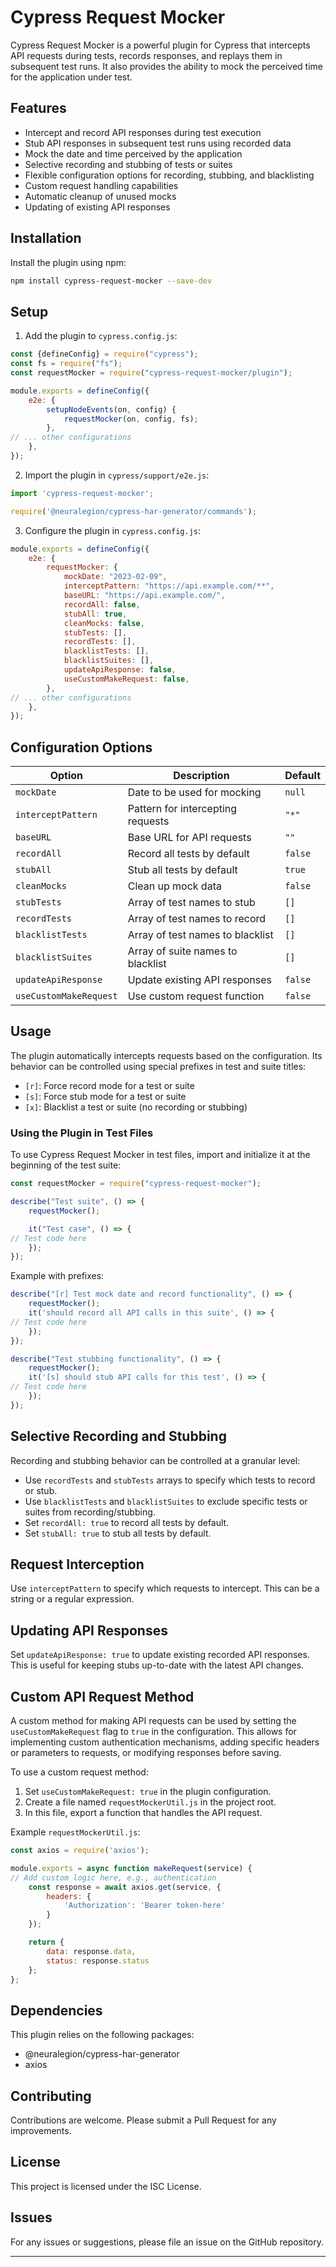 # Cypress Request Mocker

Cypress Request Mocker is a powerful plugin for Cypress that intercepts API requests during tests, records responses,
and replays them in subsequent test runs. It also provides the ability to mock the perceived time for the application
under test.

## Features

- Intercept and record API responses during test execution
- Stub API responses in subsequent test runs using recorded data
- Mock the date and time perceived by the application
- Selective recording and stubbing of tests or suites
- Flexible configuration options for recording, stubbing, and blacklisting
- Custom request handling capabilities
- Automatic cleanup of unused mocks
- Updating of existing API responses

## Installation

Install the plugin using npm:

```bash
npm install cypress-request-mocker --save-dev
```

## Setup

1. Add the plugin to `cypress.config.js`:

```javascript
const {defineConfig} = require("cypress");
const fs = require("fs");
const requestMocker = require("cypress-request-mocker/plugin");

module.exports = defineConfig({
    e2e: {
        setupNodeEvents(on, config) {
            requestMocker(on, config, fs);
        },
// ... other configurations
    },
});
```

2. Import the plugin in `cypress/support/e2e.js`:

```javascript
import 'cypress-request-mocker';

require('@neuralegion/cypress-har-generator/commands');
```

3. Configure the plugin in `cypress.config.js`:

```javascript
module.exports = defineConfig({
    e2e: {
        requestMocker: {
            mockDate: "2023-02-09",
            interceptPattern: "https://api.example.com/**",
            baseURL: "https://api.example.com/",
            recordAll: false,
            stubAll: true,
            cleanMocks: false,
            stubTests: [],
            recordTests: [],
            blacklistTests: [],
            blacklistSuites: [],
            updateApiResponse: false,
            useCustomMakeRequest: false,
        },
// ... other configurations
    },
});
```

## Configuration Options

| Option                 | Description                       | Default |
|------------------------|-----------------------------------|---------|
| `mockDate`             | Date to be used for mocking       | `null`  |
| `interceptPattern`     | Pattern for intercepting requests | `"*"`   |
| `baseURL`              | Base URL for API requests         | `""`    |
| `recordAll`            | Record all tests by default       | `false` |
| `stubAll`              | Stub all tests by default         | `true`  |
| `cleanMocks`           | Clean up mock data                | `false` |
| `stubTests`            | Array of test names to stub       | `[]`    |
| `recordTests`          | Array of test names to record     | `[]`    |
| `blacklistTests`       | Array of test names to blacklist  | `[]`    |
| `blacklistSuites`      | Array of suite names to blacklist | `[]`    |
| `updateApiResponse`    | Update existing API responses     | `false` |
| `useCustomMakeRequest` | Use custom request function       | `false` |

## Usage

The plugin automatically intercepts requests based on the configuration. Its behavior can be controlled using special
prefixes in test and suite titles:

- `[r]`: Force record mode for a test or suite
- `[s]`: Force stub mode for a test or suite
- `[x]`: Blacklist a test or suite (no recording or stubbing)

### Using the Plugin in Test Files

To use Cypress Request Mocker in test files, import and initialize it at the beginning of the test suite:

```javascript
const requestMocker = require("cypress-request-mocker");

describe("Test suite", () => {
    requestMocker();

    it("Test case", () => {
// Test code here
    });
});
```

Example with prefixes:

```javascript
describe("[r] Test mock date and record functionality", () => {
    requestMocker();
    it('should record all API calls in this suite', () => {
// Test code here
    });
});

describe("Test stubbing functionality", () => {
    requestMocker();
    it('[s] should stub API calls for this test', () => {
// Test code here
    });
});
```

## Selective Recording and Stubbing

Recording and stubbing behavior can be controlled at a granular level:

- Use `recordTests` and `stubTests` arrays to specify which tests to record or stub.
- Use `blacklistTests` and `blacklistSuites` to exclude specific tests or suites from recording/stubbing.
- Set `recordAll: true` to record all tests by default.
- Set `stubAll: true` to stub all tests by default.

## Request Interception

Use `interceptPattern` to specify which requests to intercept. This can be a string or a regular expression.

## Updating API Responses

Set `updateApiResponse: true` to update existing recorded API responses. This is useful for keeping stubs up-to-date
with the latest API changes.

## Custom API Request Method

A custom method for making API requests can be used by setting the `useCustomMakeRequest` flag to `true` in the
configuration. This allows for implementing custom authentication mechanisms, adding specific headers or parameters to
requests, or modifying responses before saving.

To use a custom request method:

1. Set `useCustomMakeRequest: true` in the plugin configuration.
2. Create a file named `requestMockerUtil.js` in the project root.
3. In this file, export a function that handles the API request.

Example `requestMockerUtil.js`:

```javascript
const axios = require('axios');

module.exports = async function makeRequest(service) {
// Add custom logic here, e.g., authentication
    const response = await axios.get(service, {
        headers: {
            'Authorization': 'Bearer token-here'
        }
    });

    return {
        data: response.data,
        status: response.status
    };
};
```

## Dependencies

This plugin relies on the following packages:

- @neuralegion/cypress-har-generator
- axios

## Contributing

Contributions are welcome. Please submit a Pull Request for any improvements.

## License

This project is licensed under the ISC License.

## Issues

For any issues or suggestions, please file an issue on the GitHub repository.

---

